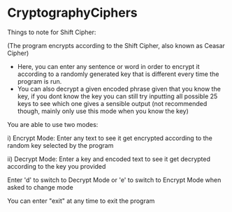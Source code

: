 # CryptographyCiphers

Things to note for Shift Cipher:

  (The program encrypts according to the Shift Cipher, also known as Ceasar Cipher)

  - Here, you can enter any sentence or word in order to encrypt it according to a randomly generated key that is different every time the program is run.
  - You can also decrypt a given encoded phrase given that you know the key, if you dont know the key you can still try inputting all possible 25 keys to see which one gives a            sensible output (not recommended though, mainly only use this mode when you know the key)
  
  You are able to use two modes: 
  
  i) Encrypt Mode: Enter any text to see it get encrypted according to the random key selected by the program
  
  ii) Decrypt Mode: Enter a key and encoded text to see it get decrypted according to the key you provided
  
  Enter 'd' to switch to Decrypt Mode or 'e' to switch to Encrypt Mode when asked to change mode
  
  You can enter "exit" at any time to exit the program
